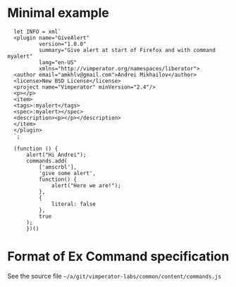 Minimal example
===============

      let INFO = xml`
      <plugin name="GiveAlert"
              version="1.0.0"
              summary="Give alert at start of Firefox and with command myalert"
              lang="en-US"
              xmlns="http://vimperator.org/namespaces/liberator">
      <author email="amkhlv@gmail.com">Andrei Mikhailov</author>
      <license>New BSD License</license>
      <project name="Vimperator" minVersion="2.4"/>
      <p></p>
      <item>
      <tags>:myalert</tags>
      <spec>:myalert></spec>
      <description><p></p></description>
      </item>
      </plugin>
      `;

      (function () {
          alert("Hi Andrei");
          commands.add(
              ['amscrbl'],
              'give some alert',
              function() {
                  alert("Here we are!");
              },
              {
                  literal: false   
              },
              true
          );
          })()

Format of Ex Command specification
==================================

See the source file `~/a/git/vimperator-labs/common/content/commands.js`



